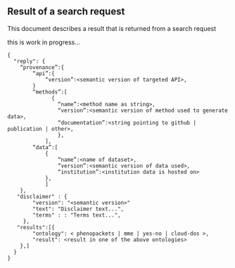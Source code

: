 ## Result of a search request

This document describes a result that is returned from a search request

this is work in progress...

```
{
  "reply": {
    “provenance”:{
		“api”:{
			“version”:<semantic version of targeted API>,
		}	
		“methods”:[
			  {
				“name”:<method name as string>,
				“version”:<semantic version of method used to generate data>,
				“documentation”:<string pointing to github | publication | other>,
			    },
			],
		“data”:[
			{
				“name”:<name of dataset>,
				“version”:<semantic version of data used>,
				“institution”:<institution data is hosted on>	
			},
			]
  	},
   "disclaimer" : {
		"version": "<semantic version>"
		"text": "Disclaimer text...",
		"terms" : : "Terms text...",
 	 },
   "results":[{
		"ontology": < phenopackets | mme | yes-no | cloud-dos >,
		"result": <result in one of the above ontologies>
    },]
  }
}
```
